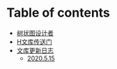 # Table of contents

* [树状图设计者](README.md)
* [H文库传送门](http://pan.phantom-sea-limited.ltd/)
* [文库更新日志](data/README.md)
  * [2020.5.15](data/2020.5.15.md)


